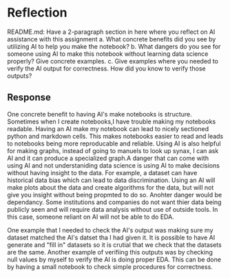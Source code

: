 # Reflection

README.md: Have a 2-paragraph section in here where you reflect on AI assistance with
this assignment
a. What concrete benefits did you see by utilizing AI to help you make the notebook? 
b. What dangers do you see for someone using AI to make this notebook without
learning data science properly? Give concrete examples.
c. Give examples where you needed to verify the AI output for correctness. How did
you know to verify those outputs?

## Response

One concrete benefit to having AI's make notebooks is structure. Sometimes when I create notebooks,I have trouble making my notebooks readable. 
Having an AI make my notebook can lead to nicely sectioned
python and markdown cells. This makes notebooks easier to read and leads to notebooks being more reproducable
and reliable. Using AI is also helpful for making graphs, instead of going to manuels to look up synax, I can ask AI and it can produce a specialized graph.A danger that can come with using AI and not understaniding data science is using AI to make decisions without having insight to the data. For example, a dataset can have 
historical data bias which can lead to data discrimination. Using an AI will make plots about the data and create algorithms for the data, but will not give you insight without
being propmted to do so. Anohter danger would be dependancy. Some institutions and companies do not want thier data being publicly seen and will require data analysis without use of 
outside tools. In this case, someone reliant on AI will not be able to do EDA.

One example that I needed to check the AI's output was making sure my dataset matched the AI's datset tha I had given it. It is possible to have AI generate and "fill in" datasets so it is 
crutial that we check that the datasets are the same. Another example of verifiing this outputs was by checking null values by myself to verify the AI is doing proper EDA. This can 
be done by having a small notebook to check simple procedures for correctness.
